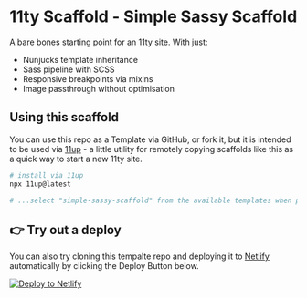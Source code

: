 # 11ty Scaffold - Simple Sassy Scaffold

A bare bones starting point for an 11ty site. With just:

- Nunjucks template inheritance
- Sass pipeline with SCSS
- Responsive breakpoints via mixins
- Image passthrough without optimisation


## Using this scaffold

You can use this repo as a Template via GitHub, or fork it, but it is intended to be used via [11up](https://www.npmjs.com/package/11up) - a little utility for remotely copying scaffolds like this as a quick way to start a new 11ty site.

```bash
# install via 11up
npx 11up@latest

# ...select "simple-sassy-scaffold" from the available templates when prompted
```

## 👉 Try out a deploy

You can also try cloning this tempalte repo and deploying it to [Netlify](https://www.netlify.com/?utm_source=github&utm_medium=11up-pnh&utm_campaign=devex) automatically by clicking the Deploy Button below.

[![Deploy to Netlify](https://www.netlify.com/img/deploy/button.svg)](https://app.netlify.com/start/deploy?repository=https://github.com/philhawksworth/11ty-scaffold-with-sass&utm_source=github&utm_medium=11up-pnh&utm_campaign=devex)
